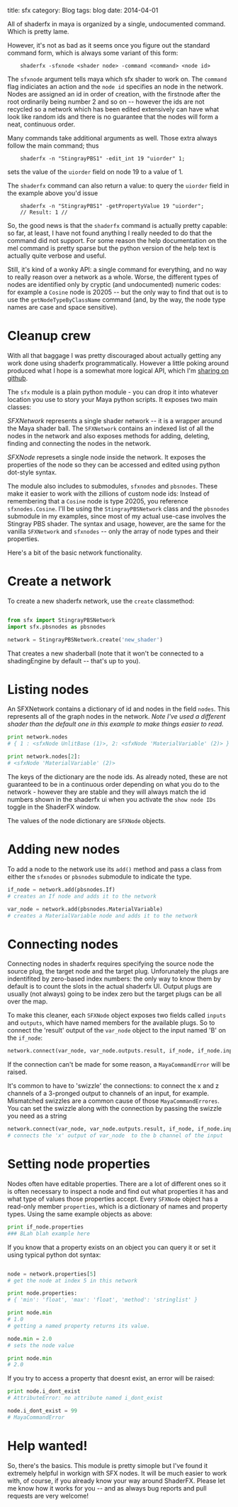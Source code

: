 title: sfx
category: Blog
tags: blog
date: 2014-04-01
	

All of shaderfx in maya is organized by a single, undocumented command. Which is pretty lame. 

However, it's not as bad as it seems once you figure out the standard command form, which is always some variant of this form:

```
    shaderfx -sfxnode <shader node> -command <command> <node id>
```

The `sfxnode` argument tells maya which sfx shader to work on.  The `command` flag indiciates an action and the `node id` specifies an node in the network.  Nodes are assigned an id in order of creation, with the firstnode after the root ordinarily being number 2 and so on -- however the ids are not recycled so a network which has been edited extensively can have what look like random ids and there is no guarantee that the nodes will form a neat, continuous order.  

Many commands take additional arguments as well.  Those extra always follow the main command; thus 

```
    shaderfx -n "StingrayPBS1" -edit_int 19 "uiorder" 1;
```

sets the value of the `uiorder` field on node 19 to a value of 1.  

The `shaderfx` command can also return a value: to query the `uiorder` field in the example above you'd issue 
```
    shaderfx -n "StingrayPBS1" -getPropertyValue 19 "uiorder";
    // Result: 1 // 
```

So, the good news is that the `shaderfx` command is actually pretty capable: so far, at least, I have not found anything I really needed to do that the command did not support. For some reason the help documentation on the mel command is pretty sparse but the python version of the help text is actually quite verbose and useful.

Still, it's kind of a wonky API: a single command for everything, and no way to really reason over a network as a whole.  Worse, the different types of nodes are identified only by cryptic (and undocumented) numeric codes: for example a `Cosine` node is 20205 -- but the only way to find that out is to use the `getNodeTypeByClassName` command (and, by the way, the node type names are case and space sensitive).

Cleanup crew
============

With all that baggage I was pretty discouraged about actually getting any work done using shaderfx programmatically. However a little poking around produced what I hope is a somewhat more logical API, which I'm [sharing on github](https://github.com/theodox/sfx).

The `sfx` module is a plain python module - you can drop it into whatever location you use to story your Maya python scripts. It exposes two main classes:

*SFXNetwork* represents a single shader network -- it is a wrapper around the Maya shader ball.  The `SFXNetwork` contains an indexed list of all the nodes in the network and also exposes methods for adding, deleting, finding and connecting the nodes in the network.

*SFXNode* represets a single node inside the network.  It exposes the properties of the node so they can be accessed and edited using python dot-style syntax.  

The module also includes to submodules, `sfxnodes` and `pbsnodes`.  These make it easier to work with the zillions of custom node ids: Instead of remembering that a `Cosine` node is type 20205, you reference `sfxnodes.Cosine`.  I'll be using the `StingrayPBSNetwork` class  and the `pbsnodes` submodule in my examples, since most of my actual use-case involves the Stingray PBS shader.   The syntax and usage, however, are the same for the vanilla `SFXNetwork` and `sfxnodes` -- only the array of node types and their properties.


Here's a bit of the basic network functionality.  

Create a network
================

To create a new shaderfx network, use the `create` classmethod:

```python

from sfx import StingrayPBSNetwork
import sfx.pbsnodes as pbsnodes

network = StingrayPBSNetwork.create('new_shader')
```

That creates a new shaderball (note that it won't be connected to a shadingEngine by default -- that's up to you).

Listing nodes
=============

An SFXNetwork contains a dictionary of id and nodes in the field `nodes`.  This represents all of the graph nodes in the network.  _Note I've used a different shader than the default one in this example to make things easier to read._

```python
print network.nodes
# { 1 : <sfxNode UnlitBase (1)>, 2: <sfxNode 'MaterialVariable' (2)> }

print network.nodes[2]:
# <sfxNode 'MaterialVariable' (2)>
```

The keys of the dictionary are the node ids. As already noted, these are not guaranteed to be in a continuous order depending on what you do to the network - however they are stable and they will always match the id numbers shown in the shaderfx ui when you activate the `show node IDs` toggle in the ShaderFX window.

The values of the node dictionary are `SFXNode` objects.

Adding new nodes
================

To add a node to the network use its `add()` method and pass a class from either the `sfxnodes` or `pbsnodes` submodule to indicate the type. 

```python
if_node = network.add(pbsnodes.If)
# creates an If node and adds it to the network

var_node = network.add(pbsnodes.MaterialVariable)
# creates a MaterialVariable node and adds it to the network
```

Connecting nodes
================

Connecting nodes in shaderfx requires specifying the source node the source plug, the target node and the target plug. Unforunately the plugs are indentifited by zero-based index numbers: the only way to know them by default is to count the slots in the actual shaderfx UI.  Output plugs are usually (not always) going to be index zero but the target plugs can be all over the map.

To make this cleaner, each `SFXNode` object exposes two fields called `inputs` and `outputs`, which have named members for the available plugs.  So to connect the 'result' output of the `var_node` object to the input named 'B' on the `if_node`:

```python
network.connect(var_node, var_node.outputs.result, if_node, if_node.inputs.b)
```

If the connection can't be made for some reason, a `MayaCommandError` will be raised.

It's common to have to 'swizzle' the connections: to connect the x and z channels of a 3-pronged output to channels of an input, for example.  Mismatched swizzles are a common cause of those `MayaCommandErrores`.  You can set the swizzle along with the connection by passing the swizzle you need as a string

```python
network.connect(var_node, var_node.outputs.result, if_node, if_node.inputs.b, 'z')
# connects the 'x' output of var_node  to the b channel of the input
```


Setting node properties
==================

Nodes often have editable properties.  There are a lot of different ones so it is often necessary to inspect a node and find out what properties it has and what type of values those properties accept.  Every `SFXNode` object has a read-only member `properties`, which is a dictionary of names and property types.  Using the same example objects as above:

```python
print if_node.properties
### BLah blah example here
```

If you know that a property exists on an object you can query it or set it using typical python dot syntax:

```python

node = network.properties[5] 
# get the node at index 5 in this network

print node.properties:
# { 'min': 'float', 'max': 'float', 'method': 'stringlist' }

print node.min
# 1.0
# getting a named property returns its value.

node.min = 2.0
# sets the node value

print node.min
# 2.0
```

If you try to access a property that doesnt exist, an error will be raised:

```python
print node.i_dont_exist
# AttributeError: no attribute named i_dont_exist

node.i_dont_exist = 99
# MayaCommandError
```

Help wanted!
===========
So, there's the basics. This module is pretty simople but I've found it extremely helpful in workign with SFX nodes.  It will be much easier to work with, of course, if you already know your way around ShaderFX.  Please let me know how it works for you -- and as always bug reports and pull requests are very welcome!


